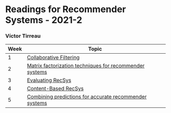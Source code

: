 # Readings for Recommender Systems - 2021-2
### Víctor Tirreau


| Week   |  Topic                               |
|--------|------                                |
| 1      | [Collaborative Filtering](week1/lectura1.md)     |
| 2      | [Matrix factorization techniques for recommender systems](week2/lectura1.md)    |
| 3      | [Evaluating RecSys](week3/lectura3.md)           |
| 4      | [Content-Based RecSys](week4/lectura4.md)           |
| 5      | [Combining predictions for accurate recommender systems](week5/lectura5.md)           |

<!-- 

|        |                                 |
|        |                                 | 

-->
